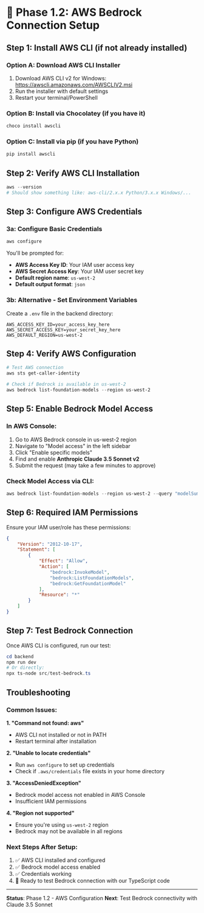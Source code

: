 # 🚀 Phase 1.2: AWS Bedrock Connection Setup

## Step 1: Install AWS CLI (if not already installed)

### Option A: Download AWS CLI Installer
1. Download AWS CLI v2 for Windows: https://awscli.amazonaws.com/AWSCLIV2.msi
2. Run the installer with default settings
3. Restart your terminal/PowerShell

### Option B: Install via Chocolatey (if you have it)
```powershell
choco install awscli
```

### Option C: Install via pip (if you have Python)
```powershell
pip install awscli
```

## Step 2: Verify AWS CLI Installation
```powershell
aws --version
# Should show something like: aws-cli/2.x.x Python/3.x.x Windows/...
```

## Step 3: Configure AWS Credentials

### 3a: Configure Basic Credentials
```powershell
aws configure
```

You'll be prompted for:
- **AWS Access Key ID**: Your IAM user access key
- **AWS Secret Access Key**: Your IAM user secret key  
- **Default region name**: `us-west-2`
- **Default output format**: `json`

### 3b: Alternative - Set Environment Variables
Create a `.env` file in the backend directory:
```env
AWS_ACCESS_KEY_ID=your_access_key_here
AWS_SECRET_ACCESS_KEY=your_secret_key_here
AWS_DEFAULT_REGION=us-west-2
```

## Step 4: Verify AWS Configuration
```powershell
# Test AWS connection
aws sts get-caller-identity

# Check if Bedrock is available in us-west-2
aws bedrock list-foundation-models --region us-west-2
```

## Step 5: Enable Bedrock Model Access

### In AWS Console:
1. Go to AWS Bedrock console in us-west-2 region
2. Navigate to "Model access" in the left sidebar
3. Click "Enable specific models"
4. Find and enable **Anthropic Claude 3.5 Sonnet v2**
5. Submit the request (may take a few minutes to approve)

### Check Model Access via CLI:
```powershell
aws bedrock list-foundation-models --region us-west-2 --query "modelSummaries[?contains(modelId, 'claude-3-5-sonnet')]"
```

## Step 6: Required IAM Permissions

Ensure your IAM user/role has these permissions:
```json
{
    "Version": "2012-10-17",
    "Statement": [
        {
            "Effect": "Allow",
            "Action": [
                "bedrock:InvokeModel",
                "bedrock:ListFoundationModels",
                "bedrock:GetFoundationModel"
            ],
            "Resource": "*"
        }
    ]
}
```

## Step 7: Test Bedrock Connection

Once AWS CLI is configured, run our test:
```powershell
cd backend
npm run dev
# Or directly:
npx ts-node src/test-bedrock.ts
```

## Troubleshooting

### Common Issues:

**1. "Command not found: aws"**
- AWS CLI not installed or not in PATH
- Restart terminal after installation

**2. "Unable to locate credentials"**
- Run `aws configure` to set up credentials
- Check if `.aws/credentials` file exists in your home directory

**3. "AccessDeniedException"**
- Bedrock model access not enabled in AWS Console
- Insufficient IAM permissions

**4. "Region not supported"**
- Ensure you're using `us-west-2` region
- Bedrock may not be available in all regions

### Next Steps After Setup:
1. ✅ AWS CLI installed and configured
2. ✅ Bedrock model access enabled
3. ✅ Credentials working
4. 🔄 Ready to test Bedrock connection with our TypeScript code

---
**Status**: Phase 1.2 - AWS Configuration
**Next**: Test Bedrock connectivity with Claude 3.5 Sonnet
